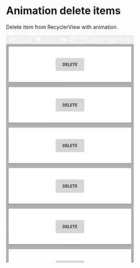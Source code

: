 # Animation delete items

Delete item from RecyclerView with animation.

<p>
  <img src="./DEMO/homework-lecture-8.1.gif" width="350"/>
</p>
